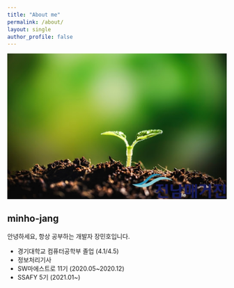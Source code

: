 ```yaml
---
title: "About me"
permalink: /about/
layout: single
author_profile: false
---
```


![junior](/assets/images/junior.jpg)

## minho-jang

안녕하세요, 항상 공부하는 개발자 장민호입니다.

- 경기대학교 컴퓨터공학부 졸업 (4.1/4.5)
- 정보처리기사
- SW마에스트로 11기 (2020.05~2020.12)
- SSAFY 5기 (2021.01~)
